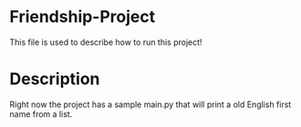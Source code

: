 # Friendship-Project

This file is used to describe how to run this project!

# Description
Right now the project has a sample main.py that will print a old English first
name from a list.

